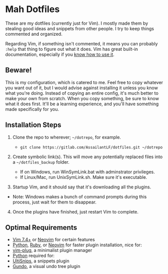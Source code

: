 # Mah Dotfiles
These are my dotfiles (currently just for Vim). I mostly made them by stealing
good ideas and snippets from other people. I try to keep things commented and
organized.

Regarding Vim, if  something isn't commented, it means you can probably `:help`
that thing to figure out what it does. Vim has great built-in documentation,
especially if you [know how to use it](http://derekwyatt.org/vim/tutorials/novice/#Help).

## Beware!
This is my configuration, which is catered to me. Feel free to copy whatever you
want out of it, but I would advise against installing it unless you know what
you're doing. Instead of copying an entire config, it's much better to make your
own from scratch. When you copy something, be sure to know what it does first.
It'll be a learning experience, and you'll have something made specifically for
you.

## Installation Steps
1. Clone the repo to wherever; `~/dotrepo`, for example.
	* `git clone https://gitlab.com/AssailantLF/dotfiles.git ~/dotrepo`

2. Create symbolic link(s). This will move any potentially replaced files into
   a `~/dotfiles_backup` folder.
	* If on Windows, run WinSymLink.bat with adminstrator privileges.
	* If Linux/Mac, run UnixSymLink.sh. Make sure it's executable.

3. Startup Vim, and it should say that it's downloading all the plugins.
  * Note: Windows makes a bunch of command prompts during this process, just
    wait for them to disappear.

4. Once the plugins have finished, just restart Vim to complete.

## Optimal Requirements
 * [Vim 7.4+](http://www.vim.org/) or [Neovim](https://neovim.io/) for certain features
 * [Python](https://www.python.org/downloads/), [Ruby](https://www.ruby-lang.org/en/downloads/), or [Neovim](https://neovim.io/) for faster plugin installation, nice for:
  * [vim-plug](https://github.com/junegunn/vim-plug), a minimalist plugin manager
 * [Python](https://www.python.org/downloads/) required for:
  * [UltiSnips](https://github.com/SirVer/ultisnips), a snippets plugin
  * [Gundo](https://github.com/sjl/gundo.vim), a visual undo tree plugin

